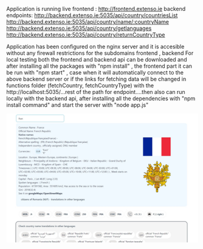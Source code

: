 Application is running live 
frontend :   http://frontend.extenso.ie
backend endpoints:
http://backend.extenso.ie:5035/api/country/countriesList
http://backend.extenso.ie:5035/api/country/name/:countryName
http://backend.extenso.ie:5035/api/country/getlanguages
http://backend.extenso.ie:5035/api/country/returnCountryType

Application has been configured on the nginx server and it is accesible without any firewall restrictions for the subdomains frontend , backend
For local testing both the frontend and backend api can be downloaded and after installing all the packages with "npm install" , the frontend part it can be run with
"npm start" , case when it will automatically connect to the above backend server or if the links for fetching data will be changed in functions folder (fetchCountry, fetchCountryType) with the http://localhost:5035/...rest of the path for endpoint....then also can run locally with the backend api, after installing all the dependencies with "npm install command" and start the server with "node app.js" 

![alt text](https://github.com/stefandplac/bounce/blob/main/frontapi.jpg)
